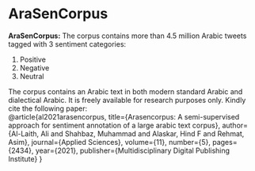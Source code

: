 # AraSenCorpus
<b>AraSenCorpus:</b>
The corpus contains more than 4.5 million Arabic tweets tagged with 3 sentiment categories:
1.	Positive
2.	Negative
3.	Neutral


The corpus contains an Arabic text in both modern standard Arabic and dialectical Arabic. It is freely available for research purposes only. Kindly cite the following paper:
</br>
@article{al2021arasencorpus,
  title={Arasencorpus: A semi-supervised approach for sentiment annotation of a large arabic text corpus},
  author={Al-Laith, Ali and Shahbaz, Muhammad and Alaskar, Hind F and Rehmat, Asim},
  journal={Applied Sciences},
  volume={11},
  number={5},
  pages={2434},
  year={2021},
  publisher={Multidisciplinary Digital Publishing Institute}
}

